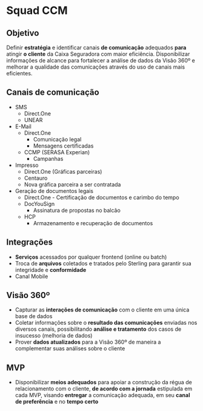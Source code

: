 # Squad CCM

## Objetivo

Definir **estratégia** e identificar canais **de comunicação** adequados **para** atingir **o cliente** da Caixa Seguradora com maior eficiência. Disponibilizar informações de alcance para fortalecer a análise de dados da Visão 360º e melhorar a qualidade das comunicações através do uso de canais mais eficientes.

## Canais de comunicação

- SMS
	- Direct.One
	- UNEAR
- E-Mail
	- Direct.One
		- Comunicação legal
		- Mensagens certificadas
	- CCMP (SERASA Experian)
		- Campanhas
- Impresso
	- Direct.One (Gráficas parceiras)
	- Centauro
	- Nova gráfica parceira a ser contratada
- Geração de documentos legais
	- Direct.One
			- Certificação de documentos e carimbo do tempo
	- DocYouSign 
		- Assinatura de propostas no balcão
	- HCP
		- Armazenamento e recuperação de documentos 

## Integrações

- **Serviços** acessados por qualquer frontend (online ou batch)
- Troca de **arquivos** coletados e tratados pelo Sterling para garantir sua integridade e **conformidade**
- Canal Mobile

## Visão 360º

- Capturar as **interações de comunicação** com o cliente em uma única base de dados
- Coletar informações sobre o **resultado das comunicações** enviadas nos diversos canais, possibilitando **análise e tratamento** dos casos de insucesso (melhoria de dados)
- Prover **dados atualizados** para a Visão 360º de maneira a complementar suas análises sobre o cliente

## MVP

- Disponibilizar **meios adequados** para apoiar a construção da régua de relacionamento com o cliente, **de acordo com a jornada** estipulada em cada MVP, visando **entregar** a comunicação adequada, em seu **canal de preferência** e no **tempo certo**